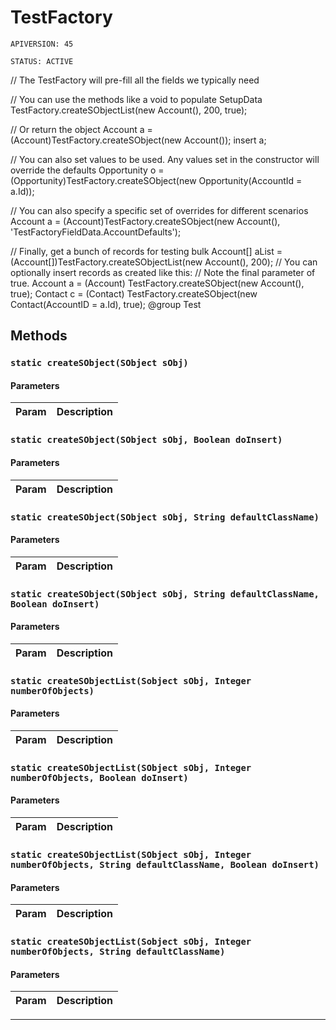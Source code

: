 # TestFactory

`APIVERSION: 45`

`STATUS: ACTIVE`

// The TestFactory will pre-fill all the fields we typically need

// You can use the methods like a void to populate SetupData TestFactory.createSObjectList(new Account(), 200, true);

// Or return the object Account a = (Account)TestFactory.createSObject(new Account()); insert a;

// You can also set values to be used. Any values set in the constructor will override the defaults Opportunity o = (Opportunity)TestFactory.createSObject(new Opportunity(AccountId = a.Id));

// You can also specify a specific set of overrides for different scenarios Account a = (Account)TestFactory.createSObject(new Account(), &apos;TestFactoryFieldData.AccountDefaults&apos;);

// Finally, get a bunch of records for testing bulk Account[] aList = (Account[])TestFactory.createSObjectList(new Account(), 200); // You can optionally insert records as created like this: // Note the final parameter of true. Account a = (Account) TestFactory.createSObject(new Account(), true); Contact c = (Contact) TestFactory.createSObject(new Contact(AccountID = a.Id), true);
  @group Test

## Methods
### `static createSObject(SObject sObj)`
#### Parameters
|Param|Description|
|---|---|

### `static createSObject(SObject sObj, Boolean doInsert)`
#### Parameters
|Param|Description|
|---|---|

### `static createSObject(SObject sObj, String defaultClassName)`
#### Parameters
|Param|Description|
|---|---|

### `static createSObject(SObject sObj, String defaultClassName, Boolean doInsert)`
#### Parameters
|Param|Description|
|---|---|

### `static createSObjectList(Sobject sObj, Integer numberOfObjects)`
#### Parameters
|Param|Description|
|---|---|

### `static createSObjectList(SObject sObj, Integer numberOfObjects, Boolean doInsert)`
#### Parameters
|Param|Description|
|---|---|

### `static createSObjectList(SObject sObj, Integer numberOfObjects, String defaultClassName, Boolean doInsert)`
#### Parameters
|Param|Description|
|---|---|

### `static createSObjectList(Sobject sObj, Integer numberOfObjects, String defaultClassName)`
#### Parameters
|Param|Description|
|---|---|

---
